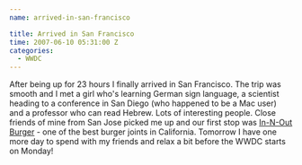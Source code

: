 ```yaml
---
name: arrived-in-san-francisco

title: Arrived in San Francisco
time: 2007-06-10 05:31:00 Z
categories:
  - WWDC
---
```


After being up for 23 hours I finally arrived in San Francisco. The trip was smooth and I met a girl who's learning German sign language, a scientist heading to a conference in San Diego (who happened to be a Mac user) and a professor who can read Hebrew. Lots of interesting people.
Close friends of mine from San Jose picked me up and our first stop was <a href="http://www.in-n-out.com/">In-N-Out Burger</a> - one of the best burger joints in California.
Tomorrow I have one more day to spend with my friends and relax a bit before the WWDC starts on Monday!
